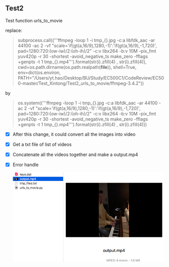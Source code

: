 ## Test2

Test function urls_to_movie

replace:
> subprocess.call(('''ffmpeg -loop 1 -i tmp_{}.jpg -c:a libfdk_aac -ar 44100 -ac 2 -vf "scale='if(gt(a,16/9),1280,-1)':'if(gt(a,16/9),-1,720)',                                  pad=1280:720:(ow-iw)/2:(oh-ih)/2" -c:v libx264 -b:v 10M -pix_fmt yuv420p -r 30 -shortest -avoid_negative_ts make_zero -fflags +genpts -t 1 tmp_{}.mp4''').format(str(i).zfill(4) , str(i).zfill(4)),
			 	cwd=os.path.dirname(os.path.realpath(__file__)), shell=True, env=dict(os.environ, PATH="/Users/yt.hao/Desktop/BU/Study/EC500C1/CodeReview/EC500-master/Test_Xintong/Test2_urls_to_movie/ffmpeg-3.4.2"))

by 

> os.system(('''ffmpeg -loop 1 -i tmp_{}.jpg -c:a libfdk_aac -ar 44100 -ac 2 -vf "scale='if(gt(a,16/9),1280,-1)':'if(gt(a,16/9),-1,720)', pad=1280:720:(ow-iw)/2:(oh-ih)/2" -c:v libx264 -b:v 10M -pix_fmt yuv420p -r 30 -shortest -avoid_negative_ts make_zero -fflags +genpts -t 1 tmp_{}.mp4''').format(str(i).zfill(4) , str(i).zfill(4)))


- [x] After this change, it could convert all the images into video
- [x] Get a txt file of list of videos
- [x] Concatenate all the videos together and make a output.mp4
- [x] Error handle

  <img src="https://github.com/Johnidel/EC500/blob/CodeReview/Test_Xintong/Test2_urls_to_movie/WX20180221-152707.png" />
